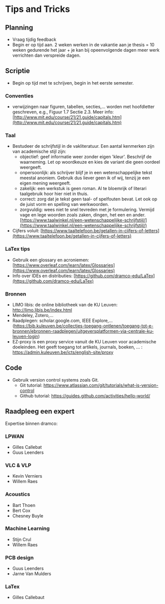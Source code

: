 # Tips and Tricks


## Planning
- Vraag tijdig feedback
- Begin er op tijd aan. 2 weken werken in de vakantie aan je thesis = 10 weken gedurende het jaar + je kan bij opeenvolgende dagen meer werk verrichten dan verspreide dagen.

## Scriptie
- Begin op tijd met te schrijven, begin in het eerste semester.

### Conventies
- verwijzingen naar figuren, tabellen, secties,... worden met hoofdletter geschreven, e.g., Figuur 1.7 Sectie 2.3. Meer info: [http://www.mit.edu/course/21/21.guide/capitals.htm](http://www.mit.edu/course/21/21.guide/capitals.htm)

### Taal
- Bestudeer de schrijfstijl in de vakliteratuur. Een aantal kenmerken zijn van academische stijl zijn:
	- objectief: geef informatie weer zonder eigen 'kleur'. Beschrijf de waarneming. Let op woordkeuze en kies de variant die geen oordeel weergeeft.
	- onpersoonlijk: als schrijver blijf je in een wetenschappelijke tekst meestal anoniem. Gebruik dus liever geen ik of wij, tenzij je een eigen mening weergeeft.
	- zakelijk: een werkstuk is geen roman. Al te bloemrijk of literari taalgebruik hoor hier niet in thuis.
	- correct: zorg dat je tekst geen taal- of spelfouten bevat. Let ook op de juist vorm en spelling van werkwoorden.
	- zorgvuldig: wees niet te snel tevreden met je formulering. Vermijd vage en lege woorden zoals zaken, dingen, het een en ander.  
  [https://www.taalwinkel.nl/een-wetenschappelijke-schrijfstijl/](https://www.taalwinkel.nl/een-wetenschappelijke-schrijfstijl/)
- Cijfers voluit: [https://www.taaltelefoon.be/getallen-in-cijfers-of-letters](https://www.taaltelefoon.be/getallen-in-cijfers-of-letters)

### LaTex tips
- Gebruik een glossary en acroniemen: [https://www.overleaf.com/learn/latex/Glossaries](https://www.overleaf.com/learn/latex/Glossaries)
- Info over IDEs en distributies: [https://github.com/dramco-edu/LaTex](https://github.com/dramco-edu/LaTex)

### Bronnen
- LIMO libis: de online bibliotheek van de KU Leuven: http://limo.libis.be/index.html
- Mendeley, Zotero,...
- Raadplegen: scholar.google.com, IEEE Explore,... (https://bib.kuleuven.be/collecties-toegang-ontlenen/toegang-tot-e-bronnen/ebronnen-raadplegen/uitgeversplatformen-via-centrale-ku-leuven-login)
- EZ-proxy is een proxy service vanuit de KU Leuven voor academische doeleinden. Het geeft toegang tot artikels, journals, boeken, ... : https://admin.kuleuven.be/icts/english-site/proxy

## Code
- Gebruik version control systems zoals Git.
  * Git tutorial: https://www.atlassian.com/git/tutorials/what-is-version-control
  * Github tutorial: https://guides.github.com/activities/hello-world/

## Raadpleeg een expert
Expertise binnen dramco:

### LPWAN
- Gilles Callebat
- Guus Leenders

### VLC & VLP
- Kevin Verniers
- Willem Raes

### Acoustics
- Bart Thoen
- Bert Cox
- Chesney Buyle

### Machine Learning
- Stijn Crul
- Willem Raes

### PCB design
- Guus Leenders
- Jarne Van Mulders

### LaTex
- Gilles Callebaut
